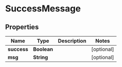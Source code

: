 

# SuccessMessage

## Properties

Name | Type | Description | Notes
------------ | ------------- | ------------- | -------------
**success** | **Boolean** |  |  [optional]
**msg** | **String** |  |  [optional]



